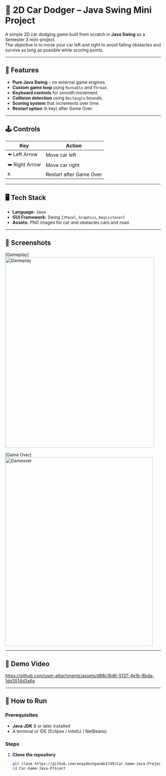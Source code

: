 # 🚗 2D Car Dodger – Java Swing Mini Project

A simple 2D car dodging game built from scratch in **Java Swing** as a Semester 3 mini-project.  
The objective is to move your car left and right to avoid falling obstacles and survive as long as possible while scoring points.

---

## 🎯 Features
- **Pure Java Swing** – no external game engines.
- **Custom game loop** using `Runnable` and `Thread`.
- **Keyboard controls** for smooth movement.
- **Collision detection** using `Rectangle` bounds.
- **Scoring system** that increments over time.
- **Restart option** (`R` key) after Game Over.

---

## 🕹️ Controls
| Key        | Action           |
|------------|------------------|
| ⬅️ Left Arrow  | Move car left   |
| ➡️ Right Arrow | Move car right  |
| `R`        | Restart after Game Over |

---

## 🖥️ Tech Stack
- **Language:** Java  
- **GUI Framework:** Swing (`JPanel`, `Graphics`, `KeyListener`)  
- **Assets:** PNG images for car and obstacles cars and road.

---

## 📸 Screenshots

[Gameplay] <img width="482" height="617" alt="Gameplay" src="https://github.com/user-attachments/assets/e1e16287-f1b6-4ac4-a6c4-b04a3e1c9806" />


[Game Over] <img width="477" height="611" alt="Gameover" src="https://github.com/user-attachments/assets/7c51e177-2088-4032-85ab-28b208c5d461" />


---

## 🎥 Demo Video

https://github.com/user-attachments/assets/d88c18d6-5137-4e1b-8bda-1dd3514d3a6e


---

## 🚀 How to Run

### Prerequisites
- **Java JDK** 8 or later installed
- A terminal or IDE (Eclipse / IntelliJ / NetBeans)

### Steps
1. **Clone the repository**
   ```bash
   git clone https://github.com/anaydeshpande1749/Car-Game-Java-Project.git
   cd Car-Game-Java-Project
